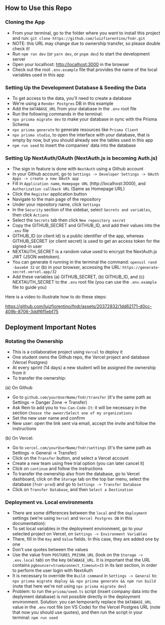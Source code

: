 ## How to Use this Repo

### Cloning the App

- From your terminal, go to the folder where you want to install this project and run: `git clone https://github.com/luizfiorentino/fndr.git`
- NOTE: this URL may change due to ownership transfer, so please double check it!
- Run `npm run dev` (or `yarn dev`, or `pnpm dev`) to start the development server
- Open your localhost: [http://localhost:3000](http://localhost:3000) in the browser
- Check out the root `.env.example` file that provides the name of the local variables used in this app

### Setting Up the Development Database & Seeding the Data

- To get access to the data, you'll need to create a database
- We're using a `Render Postgres` DB in this example
- Add the `DATABASE_URL` from your database in the `.env` root file
- Run the following commands in the terminal:
- `npx prisma migrate dev` to make your database in sync with the Prisma Schema
- `npx prisma generate` to generate resources like `Prisma Client`
- `npx prisma studio`, to open the interface with your database, that is empty by now, but you should already see the tables used in this app
- `npm run seed` to insert the companies' data into the database

### Setting Up NextAuth/OAuth (NextAuth.js is becoming Auth.js)

- The sign in feature is done with `NextAuth` using a Github account
- In your Github account, go to `Settings -> Developer Settings -> OAuth Apps -> create a new OAuth app`
- Fill in `Application name`, `Homepage URL` (http://localhost:3000), and `Authorization callback URL` (Same as Homepage URL)
- Click the `Register` application button
- Navigate to the main page of the repository
- Under your repository name, click `Settings`
- In the `Security` section of the sidebar, select `Secrets and variables`, then click `Actions`
- Select the `Secrets` tab then click `New repository secret`
- Copy the GITHUB_SECRET and GITHUB_ID, and add their values into the `.env` file
- GITHUB_ID (or client id) is a public identifier of the app, whereas GITHUB_SECRET (or client secret) is used to get an access token for the signed-in user
- NEXTAUTH_SECRET is a random value used to encrypt the NextAuth.js JWT (JSON webtoken).
- You can generate it running in the terminal the command: `openssl rand -base64 32` or (b) in your browser, accessing the URL: `https://generate-secret.vercel.app/32`
- Add these variables (a) GITHUB_SECRET, (b) GITHUB_ID, and (c) NEXTAUTH_SECRET to the `.env` root file (you can use the `.env.example` file to guide you)

Here is a video to illustrate how to do these steps:

https://github.com/luizfiorentino/fndr/assets/20372832/1dd62171-d0cc-409b-8706-3ddf6f5ebf75

## Deployment Important Notes

### Rotating the Ownership

- This is a collaborative project using `Vercel` to deploy it
- One student owns the Github repo, the Vercel project and database (Vercel Postgres)
- At every sprint (14 days) a new student will be assigned the ownership from it
- To transfer the ownership:

(a) On Github

- Go to `github.com/yourUserName/fndr/transfer` (it's the same path as Settings -> Danger Zone -> Transfer)
- Ask Rein to add you to `You-Can-Code-It`: it will be necessary in the section `Choose the owner/Select one of my organizations`
- Set the new user name and confirm
- New user: open the link sent via email, accept the invite and follow the instructions

(b) On Vercel:

- Go to `vercel.com/yourUserName/fndr/settings` (it's the same path as Settings -> General -> Transfer)
- Click on the `Transfer` button, and select a Vercel account
- Create a new team using free trial option (you can later cancel it)
- Click on `continue` and follow the instructions
- To transfer the ownership also from the database, go to Vercel dashboard, click on the `Storage` tab on the top bar menu, select the database (`fndr-prod`) and go to `Settings -> Transfer Database`
- Click on `Transfer Database`, and then `Select a Destination`

### Deployment vs. Local environments

- There are some differences between the `local` and the `deployment` settings (we're using `Vercel` and `Vercel Postgres DB` in this documentation):
- To set local variables in the deployment environment, go to your selected project on Vercel, on `Settings -> Environment Variables`
- There, fill in the `Key` and `Value` fields. In this case, they are added one by one
- Don't use quotes between the values
- Use the value from `POSTGRES_PRISMA_URL` (look on the `Storage -> .env.local` tab) on the key `DATABASE_URL`. It is important that the URL contains `pgbouncer=true&connect_timeout=15` in its last section, in order to perform the user login with NextAuth
- It is necessary to override the `Build command` in `Settings -> General` to: `npx prisma migrate deploy && npx prisma generate && npm run build` (note that here we're not using `npx prisma migrate dev`)
- Problem: to run the `prisma/seed.ts` script (insert company data into the deplyment database) is not possible directly in the deployment environment. Solution: you can temporarily replace the `DATABASE_URL` value in the `.env` root file (on VS Code) for the Vercel Postgres URL (note that now you should use quotes), and then run the script in your terminal: `npm run seed`
